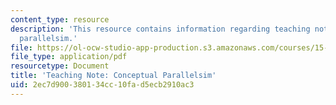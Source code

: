 ```yaml
---
content_type: resource
description: 'This resource contains information regarding teaching note: conceptual
  parallelsim.'
file: https://ol-ocw-studio-app-production.s3.amazonaws.com/courses/15-279-management-communication-for-undergraduates-fall-2012/2ec7d900380134cc10fad5ecb2910ac3_MIT15_279F12_cncptPrllelsm.pdf
file_type: application/pdf
resourcetype: Document
title: 'Teaching Note: Conceptual Parallelsim'
uid: 2ec7d900-3801-34cc-10fa-d5ecb2910ac3
---
```

